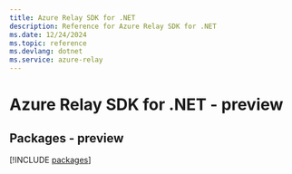 ```yaml
---
title: Azure Relay SDK for .NET
description: Reference for Azure Relay SDK for .NET
ms.date: 12/24/2024
ms.topic: reference
ms.devlang: dotnet
ms.service: azure-relay
---
```

# Azure Relay SDK for .NET - preview
## Packages - preview
[!INCLUDE [packages](relay-index.md)]